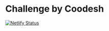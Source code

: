 # Challenge by Coodesh
[![Netlify Status](https://api.netlify.com/api/v1/badges/af047384-b763-47b8-a7ec-b4ed08dd203d/deploy-status)](https://app.netlify.com/sites/tourmaline-youtiao-a389e4/deploys)
